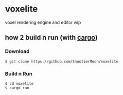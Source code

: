 # voxelite
voxel rendering engine and editor wip

## how 2 build n run (with [cargo](https://www.rust-lang.org/tools/install))

### Download
```shell
$ git clone https://github.com/SnootierMoon/voxelite
```

### Build n Run
```shell
$ cd voxelite
$ cargo run
```